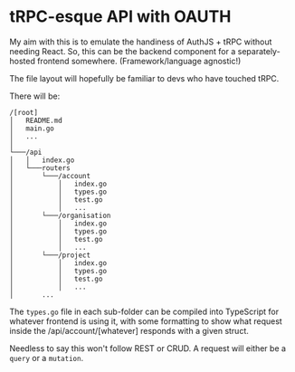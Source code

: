# tRPC-esque API with OAUTH

My aim with this is to emulate the handiness of AuthJS + tRPC without needing React.
So, this can be the backend component for a separately-hosted frontend somewhere. (Framework/language agnostic!)

The file layout will hopefully be familiar to devs who have touched tRPC.

There will be:
```
/[root]
│   README.md
│   main.go
│   ...
│
└───/api
│   │   index.go
│   └───routers
│       └───/account
│           │   index.go
│           │   types.go
│           │   test.go
│           │   ...
│       └───/organisation
│           │   index.go
│           │   types.go
│           │   test.go
│           │   ...
│       └───/project
│           │   index.go
│           │   types.go
│           │   test.go
│           │   ...
│       ...
```

The `types.go` file in each sub-folder can be compiled into TypeScript for whatever frontend is using it,
with some formatting to show what request inside the /api/account/[whatever] responds with a given struct.

Needless to say this won't follow REST or CRUD. A request will either be a `query` or a `mutation`.